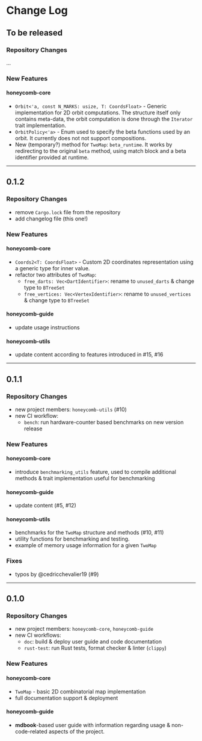 # Change Log

## To be released

### Repository Changes

...

### New Features

#### honeycomb-core

- `Orbit<'a, const N_MARKS: usize, T: CoordsFloat>` - Generic implementation for
  2D orbit computations. The structure itself only contains meta-data, the orbit
  computation is done through the `Iterator` trait implementation.
- `OrbitPolicy<'a>` - Enum used to specify the beta functions used by an orbit.
  It currently does not not support compositions.
- New (temporary?) method for `TwoMap`: `beta_runtime`. It works by redirecting
  to the original `beta` method, using match block and a beta identifier provided
  at runtime.

---

## 0.1.2

### Repository Changes

- remove `Cargo.lock` file from the repository
- add changelog file (this one!)

### New Features

#### honeycomb-core

- `Coords2<T: CoordsFloat>` - Custom 2D coordinates representation using a
  generic type for inner value.
- refactor two attributes of `TwoMap`:
    - `free_darts: Vec<DartIdentifier>`: rename to `unused_darts` & change type to `BTreeSet`
    - `free_vertices: Vec<VertexIdentifier>`: rename to `unused_vertices` & change type to `BTreeSet`

#### honeycomb-guide

- update usage instructions

#### honeycomb-utils

- update content according to features introduced in #15, #16

---

## 0.1.1

### Repository Changes

- new project members: `honeycomb-utils` (#10)
- new CI workflow:
    - `bench`: run hardware-counter based benchmarks on new version release

### New Features

#### honeycomb-core

- introduce `benchmarking_utils` feature, used to compile additional methods &
  trait implementation useful for benchmarking

#### honeycomb-guide

- update content (#5, #12)

#### honeycomb-utils

- benchmarks for the `TwoMap` structure and methods (#10, #11)
- utility functions for benchmarking and testing.
- example of memory usage information for a given `TwoMap`

### Fixes

- typos by @cedricchevalier19 (#9)

---

## 0.1.0

### Repository Changes

- new project members: `honeycomb-core`, `honeycomb-guide`
- new CI workflows:
    - `doc`: build & deploy user guide and code documentation
    - `rust-test`: run Rust tests, format checker & linter (`clippy`)

### New Features

#### honeycomb-core

- `TwoMap` - basic 2D combinatorial map implementation
- full documentation support & deployment

#### honeycomb-guide

- **mdbook**-based user guide with information regarding usage &
  non-code-related aspects of the project.
